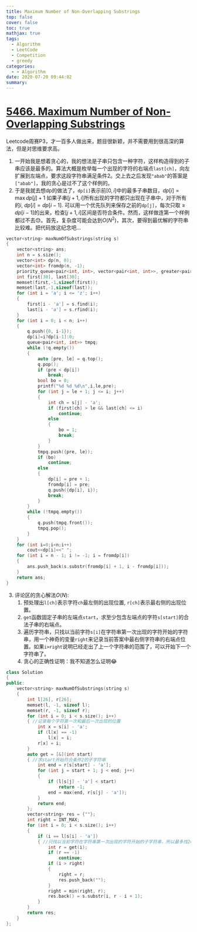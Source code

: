 ```yaml
---
title: Maximum Number of Non-Overlapping Substrings
top: false
cover: false
toc: true
mathjax: true
tags:
  - Algorithm
  - LeetCode
  - Competition
  - greedy
categories:
  - - Algorithm
date: 2020-07-20 09:44:02
summary:
---
```


# [5466. Maximum Number of Non-Overlapping Substrings](https://leetcode-cn.com/problems/maximum-number-of-non-overlapping-substrings/)
Leetcode周赛P3，才一百多人做出来，题目很新颖，并不需要用到很高深的算法，但是对思维要求高。

1. 一开始我是想着贪心的，我的想法是子串只包含一种字符，这样构造得到的子串应该是最多的。算法大概是枚举每一个出现的字符的右端点`last[ch]`，向左扩展到左端点，要求这段字符串满足条件2。交上去之后发现`"abab"`的答案是`["abab"]`，我的贪心是过不了这个样例的。
2. 于是我就去想dp的做法了，`dp[i]`表示前$[0,i]$中的最多子串数目，$dp[i]=\max{dp[j]+1}$ 如果子串$[j+1,i]$所有出现的字符都只出现在子串中，对于所有的$i$, $dp[i]=dp[i-1]$. 可以用一个优先队列来保存之前的`dp[j]`，每次只取$\geq dp[i-1]$的出来，检查$[j+1,i]$区间是否符合条件。然而，这样做连第一个样例都过不去😓。首先，复杂度可能会达到$O(N^2)$，其次，要得到最优解的字符串比较难。把代码放这纪念吧...
```cpp
vector<string> maxNumOfSubstrings(string s)
{
    vector<string> ans;
    int n = s.size();
    vector<int> dp(n, 0);
    vector<int> fromdp(n, -1);
    priority_queue<pair<int, int>, vector<pair<int, int>>, greater<pair<int, int>>> q;
    int first[30], last[30];
    memset(first,-1,sizeof(first));
    memset(last,-1,sizeof(last));
    for (int i = 'a'; i <= 'z'; i++)
    {
        first[i - 'a'] = s.find(i);
        last[i - 'a'] = s.rfind(i);
    }
    for (int i = 0; i < n; i++)
    {
        q.push({0, i-1});
        dp[i]=i?dp[i-1]:0;
        queue<pair<int, int>> tmpq;
        while (!q.empty())
        {
            auto [pre, le] = q.top();
            q.pop();
            if (pre < dp[i])
                break;
            bool bo = 0;
            printf("%d %d %d\n",i,le,pre);
            for (int j = le + 1; j <= i; j++)
            {
                int ch = s[j] - 'a';
                if (first[ch] > le && last[ch] <= i)
                    continue;
                else
                {
                    bo = 1;
                    break;
                }
            }
            tmpq.push({pre, le});
            if (bo)
                continue;
            else
            {
                dp[i] = pre + 1;
                fromdp[i] = pre;
                q.push({dp[i], i});
                break;
            }
        }
        while (!tmpq.empty())
        {
            q.push(tmpq.front());
            tmpq.pop();
        }
    }
    for (int i=0;i<n;i++)
        cout<<dp[i]<<" ";
    for (int i = n - 1; i != -1; i = fromdp[i])
    {
        ans.push_back(s.substr(fromdp[i] + 1, i - fromdp[i]));
    }
    return ans;
}
```
3. 评论区的贪心解法$O(N)$:
   1. 预处理出`l[ch]`表示字符`ch`最左侧的出现位置, `r[ch]`表示最右侧的出现位置。
   2. `get`函数固定子串的左端点`start`，求至少包含左端点的字符`s[start]`的合法子串的右端点。
   3. 遍历字符串，只找以当前字符`s[i]`在字符串第一次出现的字符开始的字符串，用一个神奇的变量`right`来记录当前答案中最右侧字符串的右端点位置。如果`i>right`说明已经走出了上一个字符串的范围了，可以开始下一个字符串了。
   4. 贪心的正确性证明：我不知道怎么证明😂
```cpp
class Solution
{
public:
    vector<string> maxNumOfSubstrings(string s)
    {
        int l[26], r[26];
        memset(l, -1, sizeof l);
        memset(r, -1, sizeof r);
        for (int i = 0; i < s.size(); i++)
        { //记录每个字符第一次和最后一次出现的位置
            int x = s[i] - 'a';
            if (l[x] == -1)
                l[x] = i;
            r[x] = i;
        }
        auto get = [&](int start) 
        { //求start开始符合条件2的子字符串
            int end = r[s[start] - 'a'];
            for (int j = start + 1; j < end; j++)
            {
                if (l[s[j] - 'a'] < start)
                    return -1;
                end = max(end, r[s[j] - 'a']);
            }
            return end;
        };
        vector<string> res = {""};
        int right = INT_MAX;
        for (int i = 0; i < s.size(); i++)
        {
            if (i == l[s[i] - 'a'])
            { //只找以当前字符在字符串第一次出现的字符开始的子字符串，所以最多找26次
                int r = get(i);
                if (r == -1)
                    continue;
                if (i > right)
                {
                    right = r;
                    res.push_back("");
                }
                right = min(right, r);
                res.back() = s.substr(i, r - i + 1);
            }
        }
        return res;
    }
};
```
